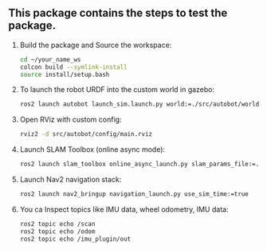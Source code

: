 ## This package contains the steps to test the package. 

1. Build the package and Source the workspace:
   
   ``` bash
   cd ~/your_name_ws
   colcon build --symlink-install
   source install/setup.bash
    ```

2. To launch the robot URDF into the custom world in gazebo:
   ``` bash
   ros2 launch autobot launch_sim.launch.py world:=./src/autobot/worlds/warehouse.world
    ```

3. Open RViz with custom config: 
   ``` bash
   rviz2 -d src/autobot/config/main.rviz
    ```

4. Launch SLAM Toolbox (online async mode):
   ``` bash
   ros2 launch slam_toolbox online_async_launch.py slam_params_file:=./src/autobot/config/mapper_params_online_async.yaml use_sim_time:=true
    ```
5. Launch Nav2 navigation stack:
   ``` bash
   ros2 launch nav2_bringup navigation_launch.py use_sim_time:=true
    ```

6. You ca Inspect topics like IMU data, wheel odometry, IMU data:
   ``` bash
   ros2 topic echo /scan
   ros2 topic echo /odom
   ros2 topic echo /imu_plugin/out
    ```
   
